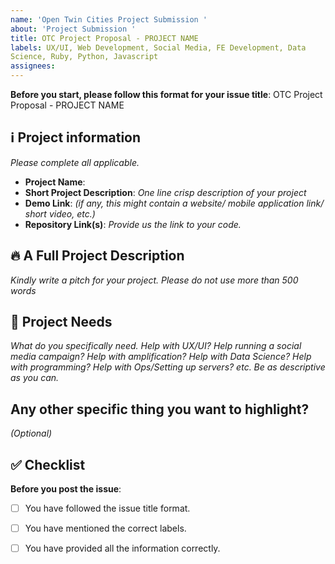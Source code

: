 ```yaml
---
name: 'Open Twin Cities Project Submission '
about: 'Project Submission '
title: OTC Project Proposal - PROJECT NAME
labels: UX/UI, Web Development, Social Media, FE Development, Data
Science, Ruby, Python, Javascript
assignees:
---
```


**Before you start, please follow this format for your issue title**:
OTC Project Proposal - PROJECT NAME

## ℹ️ Project information
_Please complete all applicable._

- **Project Name**:
- **Short Project Description**: _One line crisp description of your project_
- **Demo Link**: _(if any, this might contain a website/ mobile application link/ short video, etc.)_
- **Repository Link(s)**: _Provide us the link to your code._


## 🔥 A Full Project Description
_Kindly write a pitch for your project. Please do not use more than 500 words_


## 🔦 Project Needs
_What do you specifically need. Help with UX/UI?
Help running a social media campaign? Help with amplification? Help with
Data Science? Help with programming? Help with Ops/Setting up servers?
etc. Be as descriptive as you can._

## Any other specific thing you want to highlight?
_(Optional)_


## ✅ Checklist

**Before you post the issue**:
- [ ] You have followed the issue title format.
- [ ] You have mentioned the correct labels.
- [ ] You have provided all the information correctly.

